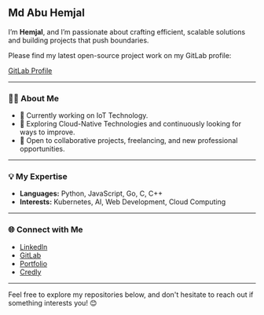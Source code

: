 
## Md Abu Hemjal 

I’m **Hemjal**, and I’m passionate about crafting efficient, scalable solutions and building projects that push boundaries.

Please find my latest open-source project work on my GitLab profile:

[GitLab Profile](https://gitlab.com/hemjal1)

---

### 👨‍💻 About Me
- 🔭 Currently working on IoT Technology.
- 🌱 Exploring Cloud-Native Technologies and continuously looking for ways to improve.
- 💼 Open to collaborative projects, freelancing, and new professional opportunities.

---

### 💡 My Expertise
- **Languages:** Python, JavaScript, Go, C, C++
- **Interests:** Kubernetes, AI, Web Development, Cloud Computing

---

### 🌐 Connect with Me
- [LinkedIn](https://www.linkedin.com/in/hemjal1971/)
- [GitLab](https://gitlab.com/hemjal1)
- [Portfolio](http://hemjal1.gitlab.io/portfolio/)
- [Credly](https://www.credly.com/users/md-abu-hemjal)

---

Feel free to explore my repositories below, and don't hesitate to reach out if something interests you! 😊
